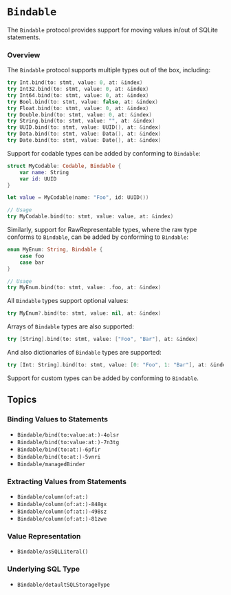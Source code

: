 # ``Bindable``

The `Bindable` protocol provides support for moving values in/out of SQLite statements.

### Overview

The `Bindable` protocol supports multiple types out of the box, including:

```swift
try Int.bind(to: stmt, value: 0, at: &index)
try Int32.bind(to: stmt, value: 0, at: &index)
try Int64.bind(to: stmt, value: 0, at: &index)
try Bool.bind(to: stmt, value: false, at: &index)
try Float.bind(to: stmt, value: 0, at: &index)
try Double.bind(to: stmt, value: 0, at: &index)
try String.bind(to: stmt, value: "", at: &index)
try UUID.bind(to: stmt, value: UUID(), at: &index)
try Data.bind(to: stmt, value: Data(), at: &index)
try Date.bind(to: stmt, value: Date(), at: &index)
```

Support for codable types can be added by conforming to `Bindable`:

```swift
struct MyCodable: Codable, Bindable {
    var name: String
    var id: UUID
}

let value = MyCodable(name: "Foo", id: UUID())

// Usage
try MyCodable.bind(to: stmt, value: value, at: &index)
```

Similarly, support for RawRepresentable types, where the raw type conforms to `Bindable`, can be added by conforming
to `Bindable`:

```swift
enum MyEnum: String, Bindable {
    case foo
    case bar
}

// Usage
try MyEnum.bind(to: stmt, value: .foo, at: &index)
```

All `Bindable` types support optional values:

```swift
try MyEnum?.bind(to: stmt, value: nil, at: &index)
```

Arrays of `Bindable` types are also supported:

```swift
try [String].bind(to: stmt, value: ["Foo", "Bar"], at: &index)
```

And also dictionaries of `Bindable` types are supported:

```swift
try [Int: String].bind(to: stmt, value: [0: "Foo", 1: "Bar"], at: &index)
```

Support for custom types can be added by conforming to `Bindable`.

## Topics

### Binding Values to Statements

- ``Bindable/bind(to:value:at:)-4olsr``
- ``Bindable/bind(to:value:at:)-7n3tg``
- ``Bindable/bind(to:at:)-6pfir``
- ``Bindable/bind(to:at:)-5vnri``
- ``Bindable/managedBinder``

### Extracting Values from Statements

- ``Bindable/column(of:at:)``
- ``Bindable/column(of:at:)-848gx``
- ``Bindable/column(of:at:)-498sz``
- ``Bindable/column(of:at:)-81zwe``

### Value Representation

- ``Bindable/asSQLLiteral()``

### Underlying SQL Type

- ``Bindable/detaultSQLStorageType``
